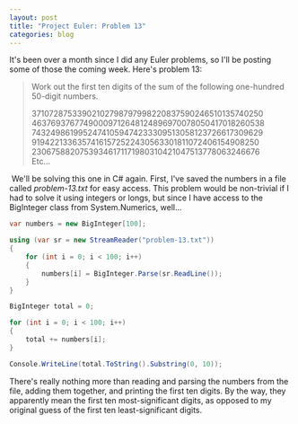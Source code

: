 ```yaml
---
layout: post
title: "Project Euler: Problem 13"
categories: blog
---
```


It's been over a month since I did any Euler problems, so I'll be posting some of those the coming week. Here's problem 13:

> Work out the first ten digits of the sum of the following one-hundred 50-digit numbers.  
>   
> 37107287533902102798797998220837590246510135740250  
> 46376937677490009712648124896970078050417018260538  
> 74324986199524741059474233309513058123726617309629  
> 91942213363574161572522430563301811072406154908250  
> 23067588207539346171171980310421047513778063246676  
> Etc...

 We'll be solving this one in C# again. First, I've saved the numbers in a file called _problem-13.txt_ for easy access. This problem would be non-trivial if I had to solve it using integers or longs, but since I have access to the BigInteger class from System.Numerics, well...

```csharp
var numbers = new BigInteger[100];

using (var sr = new StreamReader("problem-13.txt"))
{
    for (int i = 0; i < 100; i++)
    {
        numbers[i] = BigInteger.Parse(sr.ReadLine());
    }
}

BigInteger total = 0;

for (int i = 0; i < 100; i++)
{
    total += numbers[i];
}

Console.WriteLine(total.ToString().Substring(0, 10));
```

There's really nothing more than reading and parsing the numbers from the file, adding them together, and printing the first ten digits. By the way, they apparently mean the first ten most-significant digits, as opposed to my original guess of the first ten least-significant digits.
